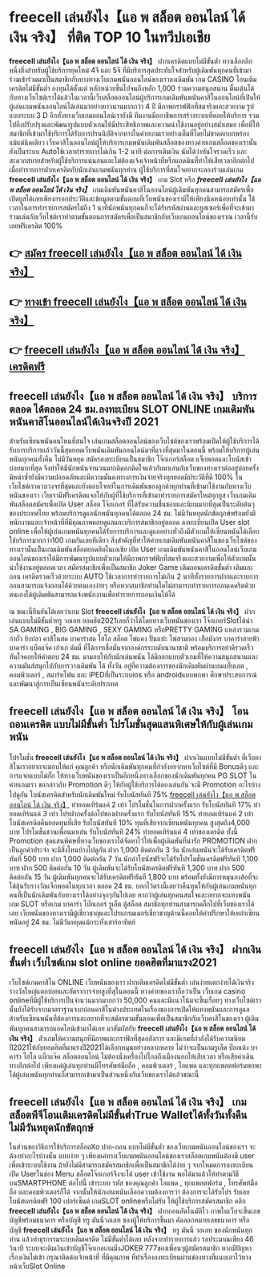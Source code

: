 # freecell เล่นยังไง【แอ พ สล็อต ออนไลน์ ได้ เงิน จริง】  ที่ติด TOP 10 ในทวีปเอเชีย

**freecell เล่นยังไง【แอ พ สล็อต ออนไลน์ ได้ เงิน จริง】** ฝากเครดิตแบบไม่มีขั้นต่ำ  ทางเลือกอีกหนึ่งสิ่งสำหรับผู้ใช้บริการยุคใหม่ 4จี และ 5จี ที่มีบริการสุดประทับใจสำหรับผู้เดิมพันทุกคนที่เข้ามาร่วมเข้าร่วมมาเป็นสมาชิกกับทางทางเว็บเกมพนันออนไลน์ของเราลงเดิมพัน เกม CASINO  โอนเติมเครดิตไม่มีขั้นต่ำ ลงทุนได้ตั้งแต่ หลักหน่วยขึ้นไปจนถึงหลัก 1,000 ร่วมความสนุกสนาน ตื่นเต้นได้กับทางเว็บไซต์เราได้แล้วในเวลานี้เว็บสล็อตออนไลน์ผู้บริการเกมเดิมพันพนันคาสิโนออนไลน์ที่เปิดให้ผู้เล่นเกมพนันออนไลน์ได้เล่นมาอย่างยาวนานมากกว่า 4 ปี มีภาพกราฟฟิกที่สมจริงและสวยงาม รูปแบบระบบ 3 D
อีกทั้งทางเว็บเกมออนไลน์เรายังมี ทีมงานมืออาชีพการสร้างระบบที่คอยให้บริการ  รวมไปถึงปรับปรุงและพัฒนารูปแบบตัวเกมให้มีประสิทธิภาพและความน่าใช้งานอยู่อย่างสม่ำเสมอ เพื่อที่ให้สมาชิกที่เข้ามาใช้บริการได้รับการปรนนิบัติจากทางในค่ายเกมเราอย่างเต็มที่โดยไม่ขาดตกบกพร่องแม้แต่นิดเดียว เว็บคาสิโนออนไลน์ผู้ให้บริการเกมพนันเดิมพันสล็อตของทางค่ายเกมสล็อตของเรานั้นยังเป็นระบบ Autoใช้เวลาทำรายการไม่เกิน 1-2 นาที ต่อการเติมเงิน นับได้ว่าทันใจรวดเร็ว และสะดวกสบายสำหรับผู้ใช้บริการแน่นอนและไม่ต้องแจ้งเจ้าหน้าที่หรือแอดมินที่ทำให้เสียเวลาอีกต่อไปเมื่อทำรายการฝากเครดิตกับนักเล่นเกมพนันทุกท่าน
ผู้ใช้บริการที่สนใจอยากจะลองร่วมเล่นเกม **freecell เล่นยังไง【แอ พ สล็อต ออนไลน์ ได้ เงิน จริง】** เกม Slot  หรือ ***freecell เล่นยังไง【แอ พ สล็อต ออนไลน์ ได้ เงิน จริง】*** เกมเดิมพันพนันคาสิโนออนไลน์ผู้เดิมพันทุกคนสามารถสมัครเพื่อเปิดยูสได้เลยเพียงกรอกประวัติและข้อมูลตามขั้นตอนที่เว็บพนันของเรามีให้เพียงนิดหน่อยเท่านั้น ใช้เวลาในการทำรายการสมัครไม่ถึง 1 นาทีนักพนันทุกคนก็จะได้รับรหัสผ่านและยูสเซอร์เพื่อที่จะเข้ามาร่วมเล่นกับเว็บไซต์เราทำตามขั้นตอนการสมัครเพื่อเป็นสมาชิกกับเว็บเกมออนไลน์ของเราณ เวลานี้รับเลยฟรีเครดิต 100%

## 👉 [สมัคร freecell เล่นยังไง【แอ พ สล็อต ออนไลน์ ได้ เงิน จริง】](https://archa888.com/)
## 👉 [ทางเข้า freecell เล่นยังไง【แอ พ สล็อต ออนไลน์ ได้ เงิน จริง】](https://archa888.com/)
## 👉 [freecell เล่นยังไง【แอ พ สล็อต ออนไลน์ ได้ เงิน จริง】 เครดิตฟรี](https://archa888.com/)

## freecell เล่นยังไง【แอ พ สล็อต ออนไลน์ ได้ เงิน จริง】 บริการตลอด ได้ตลอด 24 ชม.ลงทะเบียน SLOT ONLINE เกมเดิมพันพนันคาสิโนออนไลน์ได้เงินจริงปี 2021

สำหรับเซียนพนันคนไหนที่สนใจ เล่นเกมสล็อตออนไลน์ของเว็บไซต์ของเราพร้อมเปิดให้ผู้ใช้บริการได้รับการบริการแล้ววันนี้สุดยอดเว็บพนันเดิมพันออนไลน์มาที่แรงที่สุดมาในตอนนี้ พร้อมให้บริการผู้เล่นพนันทุกคนทั้งคืน ไม่มีวันหยุด สมัครลงทะเบียนเป็นสมาชิก โจ๊กเกอร์สล็อต แจ็กพอตและโบนัสเข้าบ่อยมากที่สุด จึงทำให้มีนักพนันจำนวนมากติดอกติดใจแล้วกับมาเล่นกับเว็บของทางเราต่ออยู่บ่อยครั้ง มิหนำซ้ำยังมีความปลอดภัยและมีความมั่นคงทางการเงินจ่ายจริงทุกยอดมีประวัติที่ดี 100% ในเว็บไซต์เราควบวงจรที่สุดและยังตอบโจทย์ในการเดิมพันของลูกค้าทุกท่านที่เข้ามาใช้งานกับทางเว็บพนันของเรา
เว็บเรามีฟรีเครดิตแจกให้กับผู้ที่ใช้บริการที่เข้ามาทำรายการสมัครใหม่ทุกยูส เว็บเกมเดิมพันสล็อตสมัครเพื่อเปิด User สล็อต โจ๊กเกอร์ ที่ได้รับความชื่นชอบและนิยมมากที่สุดเป็นระดับต้นๆของประเทศไทย พร้อมบริการดูแลนักพนันทุกคนได้ตลอด 24 ชม. ไม่มีวันหยุดนักขัตฤกษ์พร้อมยังมีพนักงานและเจ้าหน้าที่ที่มีคุณภาพคอยดูแลและบริการสมาชิกอยู่ตลอด ลงทะเบียนเปิด User slot online เพื่อให้ผู้เล่นเกมพนันทุกคนได้รับการบริการและดูแลอย่างทั่วถึงมีตัวเกมให้เซียนพนันได้เลือกใช้บริการมากกว่า100 เกมกันเลยทีเดียว
สิ่งสำคัญที่ทำให้ค่ายเกมเดิมพันพนันคาสิโนของเว็บไซต์ของทางเรานั้นเป็นเกมเดิมพันสล็อตยอดฮิตในเอเชีย เปิด User  เกมเดิมพันพนันคาสิโนออนไลน์เว็บเกมออนไลน์ของเราได้มีการพัฒนารูปแบบตัวเกมให้มีภาพกราฟฟิกที่สมจริงและสวยงามเพื่อให้ตัวเกมนั้นน่าใช้งานอยู่ตลอดเวลา สมัครสมาชิกเพื่อเป็นสมาชิก Joker Game เติมถอนเครดิตขั้นต่ำ เติมและถอน เครดิตรวดเร็วด้วยระบบ AUTO ใช้เวลาการทำรายการไม่เกิน 2 นาทีทั้งรายการฝากและรายการถอนสามารถแจ้งถอนได้ด้วยตนเองง่ายๆ หรือหากสมาชิกท่านใดไม่สามารถทำรายการถอนเคดริตด้วยตนเองได้ผู้เดิมพันสามารถแจ้งพนักงานเพื่อทำรายการถอนเงินให้ได้

ณ ขณะนี้ยืนยันได้เลยว่าเกม Slot **freecell เล่นยังไง【แอ พ สล็อต ออนไลน์ ได้ เงิน จริง】** ฝากเล่นแบบไม่มีขั้นต่ำทรู วอเลท ยอดฮิต2021เลยก็ว่าได้โดยทางเว็บพนันของเรา โจ๊กเกอร์Slotได้นำ SA GAMING , BIG GAMING , SEXY GAMING หรือPRETTY GAMING แหล่งรวมเกมกำถั่ว  ยิงปลา คาสิโนสด บาคาร่าสด ไฮโล สล็อต ไพ่แคง ปั่นแปะ ไพ่สามกอง เสือมังกร บาคาร่าสายฟ้า บาคาร่า แบ็คแจ๊ค เก้าเก ดัมมี่ ที่ได้การเชื่อมั่นจากองค์กรระบดับนานาชาติ พร้อมบริการอย่าดีรวดเร็วทันใจคอยให้คำตอบ 24 ชม. มามอบให้กับนักเล่นพนัน ได้มีออกแบบตัวเกมที่ให้ความสนุกสนานและความมันส์สนุกไปกับการวางเดิมพัน ได้ ทั้งวัน อยู่ที่ความต้องการของนักเดิมพันผ่านบนแท็บเลต , คอมพิวเตอร์ , สมาร์ทโฟน และ iPEDที่เป็นระบบios หรือ androidแบบพกพา ศึกษาประสบการณ์และพัฒนาสู่การเป็นเซียนพนันระดับประเทศ

## freecell เล่นยังไง【แอ พ สล็อต ออนไลน์ ได้ เงิน จริง】 โอนถอนเครดิต แบบไม่มีขั้นต่ำ โปรโมชั่นสุดแสนพิเศษให้กับผู้เล่นเกมพนัน

โปรโมชั่น **freecell เล่นยังไง【แอ พ สล็อต ออนไลน์ ได้ เงิน จริง】** ฝากเงินแบบไม่มีขั้นต่ำ ที่เว็บคาสิโนเราอยากจะมอบให้แก่  คุณลูกค้า หรือนักเดิมพันทุกคนที่กำลังอยากหาเว็บไซต์ที่มี Bonusดีๆ และการแจกแบบไม่กั๊ก ให้ทางเว็บพนันของเราเป็นอีกหนึ่งทางเลือกของนักเดิมพันทุกคน  PG SLOT ในค่ายเกมเรา ขอกล่าวกับ Promotion ดีๆ ให้กับผู้ใช้บริการได้ลองเล่นกัน จะมี Promotion อะไรบ้างไปดูกัน
โบนัสเครดิตสำหรับนักเดิมพันใหม่ รับโบนัสทันที 75% [freecell เล่นยังไง【แอ พ สล็อต ออนไลน์ ได้ เงิน จริง】](https://archa888.com/) ทำยอดเทิร์นแค่ 2 เท่า
โปรโมชั่นในการฝากครั้งแรก รับโบนัสทันที 17% ทำยอดเทิร์นแค่ 3 เท่า
โปรฝากครั้งต่อไปของฝากครั้งแรก รับโบนัสทันที 15% ทำยอดเทิร์นแค่ 2 เท่า
โบนัสเครดิตคืนยอดทุนที่เสีย รับโบนัสทันที 10% ทุนที่เสียจากเซียนพนันทุกคน สูงสุดถึง4,000 บาท
โปรโมชั่นชวนเพื่อนมาเล่น รับโบนัสทันที 24% ทำยอดเทิร์นแค่ 4 เท่าของเครดิต
ทั้งนี้ Promotion สุดแสนพิศษที่ทางเว็บของเราได้จัดหาไว้ให้เพื่อผู้เดิมพันที่น่ารัก  PROMOTION ฝากเป็นลูกค้าประจำ จะมีสิ่งไหนบ้างไปดูกัน
ฝาก 1,000 ติดต่อกัน 3 วัน นักเล่นพนันจะได้รับเครดิตฟรีทันที 500 บาท
ฝาก 1,000 ติดต่อกัน 7 วัน นักล่าโบนัสฟรีจะได้รับโปรโมชั่นเครดิตฟรีทันที 1,100 บาท
ฝาก 500 ติดต่อกัน 10 วัน ผู้เดิมพันจะได้รับโบนัสเครดิตฟรีทันที 1,300 บาท
ฝาก 500 ติดต่อกัน 15 วัน ผู้เดิมพันทุกคนจะได้รับเครดิตฟรีทันที 1,800 บาท
พร้อมทั้งยังมีการหมุนกงล้อที่จะได้ลุ้นรับรางวัลแจ็กพอตในทุกเวลา ตลอด 24 ชม. บอกไว้ตรงนี้เลยว่าคืนทุนให้กับผู้เล่นเกมพนันทุกคนที่เป็นนักเดิมพันกับทางเราได้อย่างจุกๆกันไปเลย หากว่าผู้เล่นทุกคนสนใจและอยากจะแทงพนัน เกม SLOT หรือเกม บาคาร่า โป๊กเกอร์ รูเล็ต ตู้สล็อต สมาชิกทุกท่านสามารถคลิ๊กไปที่เว็บของเราได้เลย เว็บพนันของทางเรามีผู้เชี่ยวชาญและโปรแกรมเมอร์เชี่ยวชาญด้านนี้คอยให้คำปรึกษาให้เหล่าเซียนพนันอยู่ 24 ชม. ไม่มีวันหยุดแม้กระทั่งเสาร์อาทิตย์

## freecell เล่นยังไง【แอ พ สล็อต ออนไลน์ ได้ เงิน จริง】 ฝากเงินขั้นต่ำ  เว็บไซต์เกม slot online ยอดฮิตที่มาแรง2021

เว็บไซต์เกมคาสิโน ONLINE เว็บพนันของเรา ฝากเติมเครดิตไม่มีขั้นต่ำ เล่นง่ายแตกง่ายได้เงินจริง รางวัลใหญ่แตกบ่อยและอัตราการจ่ายสูงที่สุในตอนนี้ ทางค่ายของเราถือว่าเป็น เว็บเกม casino onlineที่มีผู้ใช้บริการเป็นจำนวนมากมากกว่า 50,000 คนและมีแนวโน้มจะขึ้นเรื่อยๆ ทางเว็บไซต์เรานั้นยังได้รับจากมาตราฐานจากบ่อนคาสิโนต่างประเทศในเรื่องของการเปิดให้แทงพนันและการดูแล สำหรับเซียนพนันที่ต้องการและอยากที่จะสมัครตามขั้นตอนเพื่อเป็นสมาชิกกับเว็บคาสิโนของเรา ผู้เดิมพันทุกคนสามารถแอดไลน์เข้ามาได้เลย
	มาสัมผัสกับ **freecell เล่นยังไง【แอ พ สล็อต ออนไลน์ ได้ เงิน จริง】** ตัวเกมให้ความสนุกที่มีภาพและกราฟิกที่สุดอลังการ และมีเกมที่กำลังได้รับความนิยมปี2021ให้กับยอดฮิตที่มาแรงปี2021ได้เลือกหมุนอย่างหลากหลาย  ไม่ว่าจะเป็นเกมรูเล็ต  ป๊อกเด้ง บาคาร่า ไฮโล แบ็กแจ๊ค สล็อตออนไลน์ ไม่ต้องนั่งเครื่องไปไกลถึงเมืองนอกให้เสียเวลา หรือเสียค่าเดินทางอีกต่อไป เพียงแค่ผู้เล่นทุกท่านมีโทรศัพท์มือถือ , คอมพิวเตอร์ , ไอแพด และทุกแพลตฟอร์มพกพาได้ผู้เล่นพนันทุกท่านก็สามารถเข้ามาเป็นส่วนหนึ่งกับเว็บของเราได้แล้วขณะนี้

## freecell เล่นยังไง【แอ พ สล็อต ออนไลน์ ได้ เงิน จริง】 เกมสล็อตพีจีโอนเติมเครดิตไม่มีขั้นต่ำTrue Walletได้ทั้งวันทั้งคืน ไม่มีวันหยุดนักขัตฤกษ์

ในส่วนของวิธีการใช้บริการสล็อตXo ฝาก-ถอน แบบไม่มีขั้นต่ำ ของเว็บเกมพนันออนไลน์ของเรา จะต้องทำอะไรบ้างนั้น แบบง่าย ๆ เพียงแค่ทางเว็บเกมพนันออนไลน์ของเราสล็อตเกมพนันต้องมี user เพื่อเข้าระบบใช้งาน ถ้ายังไม่มีสามารถสมัครสมาชิกเพื่อเป็นสมาชิกได้ง่าย ๆ จากโหมดการลงทะเบียนเปิด Userในช่อง Menu สล็อตโจ๊กเกอร์จึงจะได้ user เข้าใช้งาน พอได้มาแล้วให้ทำตามวิธีบนSMARTPHONE ต่อไปนี้
เข้าระบบ รหัส  ของคุณลูกค้า ไอแพด , ทุกแพลตฟอร์ม , โทรศัพท์มือถือ และคอมพิวเตอร์ก็ได้
จากนั้นให้นักเล่นพนันเลือกความต้องการว่า ต้องการจะได้รับโปร รับเลยโบนัสเครดิตฟรี 100 เปอร์เซ็นต์ เกมSLOT onlineหรือไม่รับ
ให้ผู้ใช้บริการสมัครสมาชิก คลิก **freecell เล่นยังไง【แอ พ สล็อต ออนไลน์ ได้ เงิน จริง】** ฝากถอนอัตโนมัติไว ภาพในเว็บจะขึ้นเลขบัญชีพร้อมธนาคาร หรือบัญชี ทรู มันนี่วอเลท ของผู้ให้บริการขึ้นมา
คัดลอกหมายเลขธนาคาร หรือบัญชี **freecell เล่นยังไง【แอ พ สล็อต ออนไลน์ ได้ เงิน จริง】** ทรู มันนี่ วอเลท ของนักพนันทุกท่าน แล้วทำธุรกรรมระบบเติมเครดิต ไม่มีขั้นต่ำได้เลย
หลังจากทำรายการแล้ว รอประมาณเพียง 46 วินาที ระบบจะเติมเงินเข้าบัญชีโจ๊กเกอเกมมิ่งJOKER 777ของเพื่อนๆผู้สมัครสมาชิก
หากมีปัญหาเรื่องเงินไม่เข้า กรุณาติดต่อเจ้าหน้าที่ ที่มีคุณภาพ ที่ทำเรื่องลงทะเบียนผ่านช่องทางที่แนบเอาไว้ทางหน้าเว็บSlot Online


